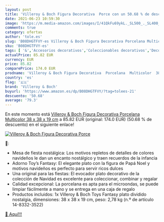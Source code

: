 ```yaml
---
layout: post
title: 'Villeroy & Boch Figura Decorativa  Porce con un 50.68 % de descuento'
date: 2021-06-23 10:59:30
image: 'https://m.media-amazon.com/images/I/41QkFu69ykL._SL500_._SL400_.jpg'
comments: true
category: ofertas
author: 'tole.es'
slug: 'B08DHGTFVY-es Villeroy & Boch Figura Decorativa Porcelana Multicolor 38...'
sku: 'B08DHGTFVY-es'
tags: [ '&','Accesorios decorativos','Coleccionables decorativos','Decoración del hogar','Figuritas decorativas','Hogar y cocina','boch','villeroy','villeroy & boch', ]
actualPrice: 85.82 EUR
currency: EUR
price: 85.82
comparePrice: 174.0 EUR
prodname: 'Villeroy & Boch Figura Decorativa  Porcelana  Multicolor  38 x 38 x 19 cm'
country: 'es'
flag: '🇪🇸'
brand: 'Villeroy & Boch'
buyurl: 'https://www.amazon.es/dp/B08DHGTFVY/?tag=tolees-21'
descuento: '50.68'
average: '79.3'
---
```


En este momento está [Villeroy & Boch Figura Decorativa  Porcelana  Multicolor  38 x 38 x 19 cm](https://www.amazon.es/dp/B08DHGTFVY/?tag=tolees-21) a 85.82 EUR (original: 174.0 EUR) (50.68 %  de descuento) en el siguiente enlace!

[![Villeroy & Boch Figura Decorativa  Porce](https://m.media-amazon.com/images/I/41QkFu69ykL._SL500_._SL400_.jpg)](https://www.amazon.es/dp/B08DHGTFVY/?tag=tolees-21)

🔎:

- Mesa de fiesta nostálgica: Los motivos repletos de detalles de colores navideños le dan un encanto nostálgico y traen recuerdos de la infancia
- Adorno Toy’s Fantasy: El elegante plato con la figura de Papá Noel y motivos navideños es perfecto para servir ricos dulces
- Una original para las fiestas: El evocador plato decorativo de la colección de Navidad es excelente para coleccionar, combinar y regalar
- Calidad excepcional: La porcelana es apta para el microondas, se puede limpiar fácilmente a mano y se entrega en una caja de regalo
- Productos incluidos: 1x Villeroy & Boch Toys Fantasy plato dividido nostalgia, dimensiones: 38 x 38 x 19 cm, peso: 2,78 kg (n.º de artículo 14-8332-3522)

[🛒 Aquí!!!](https://www.amazon.es/dp/B08DHGTFVY/?tag=tolees-21)
